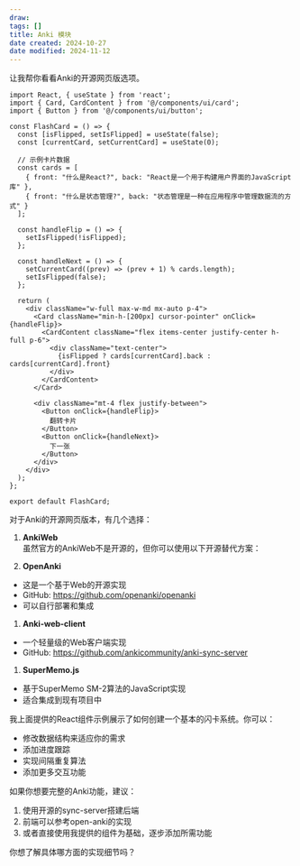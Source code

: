 ```yaml
---
draw:
tags: []
title: Anki 模块
date created: 2024-10-27
date modified: 2024-11-12
---
```


让我帮你看看Anki的开源网页版选项。

```tsx
import React, { useState } from 'react';
import { Card, CardContent } from '@/components/ui/card';
import { Button } from '@/components/ui/button';

const FlashCard = () => {
  const [isFlipped, setIsFlipped] = useState(false);
  const [currentCard, setCurrentCard] = useState(0);

  // 示例卡片数据
  const cards = [
    { front: "什么是React?", back: "React是一个用于构建用户界面的JavaScript库" },
    { front: "什么是状态管理?", back: "状态管理是一种在应用程序中管理数据流的方式" }
  ];

  const handleFlip = () => {
    setIsFlipped(!isFlipped);
  };

  const handleNext = () => {
    setCurrentCard((prev) => (prev + 1) % cards.length);
    setIsFlipped(false);
  };

  return (
    <div className="w-full max-w-md mx-auto p-4">
      <Card className="min-h-[200px] cursor-pointer" onClick={handleFlip}>
        <CardContent className="flex items-center justify-center h-full p-6">
          <div className="text-center">
            {isFlipped ? cards[currentCard].back : cards[currentCard].front}
          </div>
        </CardContent>
      </Card>
      
      <div className="mt-4 flex justify-between">
        <Button onClick={handleFlip}>
          翻转卡片
        </Button>
        <Button onClick={handleNext}>
          下一张
        </Button>
      </div>
    </div>
  );
};

export default FlashCard;

```

对于Anki的开源网页版本，有几个选择：

1. **AnkiWeb**  
虽然官方的AnkiWeb不是开源的，但你可以使用以下开源替代方案：

2. **OpenAnki**
- 这是一个基于Web的开源实现
- GitHub: https://github.com/openanki/openanki
- 可以自行部署和集成

1. **Anki-web-client**
- 一个轻量级的Web客户端实现
- GitHub: https://github.com/ankicommunity/anki-sync-server

1. **SuperMemo.js**
- 基于SuperMemo SM-2算法的JavaScript实现
- 适合集成到现有项目中

我上面提供的React组件示例展示了如何创建一个基本的闪卡系统。你可以：

- 修改数据结构来适应你的需求
- 添加进度跟踪
- 实现间隔重复算法
- 添加更多交互功能

如果你想要完整的Anki功能，建议：

1. 使用开源的sync-server搭建后端
2. 前端可以参考open-anki的实现
3. 或者直接使用我提供的组件为基础，逐步添加所需功能

你想了解具体哪方面的实现细节吗？
